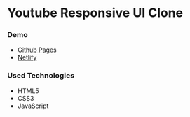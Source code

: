 #  Youtube Responsive UI Clone

### Demo
* [Github Pages](https://mustafadalga.github.io/youtube-ui-clone/)
* [Netlify](https://youtube-responsive-ui-clone.netlify.app/)


### Used Technologies
 * HTML5  
 * CSS3 
 * JavaScript
